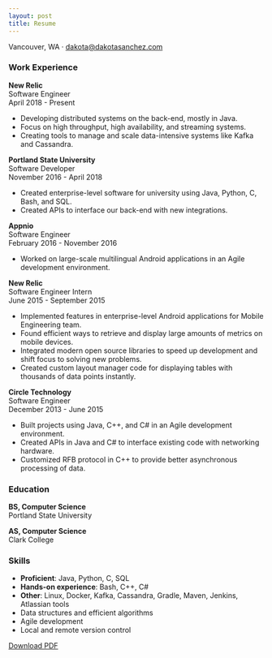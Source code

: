 ```yaml
---
layout: post
title: Resume
---
```


Vancouver, WA &middot; <a href="mailto:dakota@dakotasanchez.com">dakota@dakotasanchez.com</a>

### Work Experience     
<strong>New Relic</strong>    
Software Engineer    
April 2018 - Present    

- Developing distributed systems on the back-end, mostly in Java.
- Focus on high throughput, high availability, and streaming systems. 
- Creating tools to manage and scale data-intensive systems like Kafka and Cassandra.

<strong>Portland State University</strong>     
Software Developer     
November 2016 - April 2018     

- Created enterprise-level software for university using Java, Python, C, Bash, and SQL.
- Created APIs to interface our back-end with new integrations.

<strong>Appnio</strong>    
Software Engineer     
February 2016 - November 2016     

- Worked on large-scale multilingual Android applications in an Agile development environment.

<strong>New Relic</strong>    
Software Engineer Intern    
June 2015 - September 2015

- Implemented features in enterprise-level Android applications for Mobile Engineering team.
- Found efficient ways to retrieve and display large amounts of metrics on mobile devices.
- Integrated modern open source libraries to speed up development and shift focus to solving new problems.
- Created custom layout manager code for displaying tables with thousands of data points instantly.

<strong>Circle Technology</strong>    
Software Engineer    
December 2013 - June 2015

- Built projects using Java, C++, and C# in an Agile development environment.
- Created APIs in Java and C# to interface existing code with networking hardware.
- Customized RFB protocol in C++ to provide better asynchronous processing of data.

### Education     
<strong>BS, Computer Science</strong>    
Portland State University    

<strong>AS, Computer Science</strong>    
Clark College    

### Skills     
- <strong>Proficient</strong>: Java, Python, C, SQL
- <strong>Hands-on experience</strong>: Bash, C++, C#
- <strong>Other</strong>: Linux, Docker, Kafka, Cassandra, Gradle, Maven, Jenkins, Atlassian tools
- Data structures and efficient algorithms
- Agile development
- Local and remote version control

<a href="files/SanchezDakotaResume.pdf">Download PDF</a>
